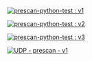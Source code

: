 <!-- [![IMAGE ALT TEXT HERE](https://img.youtube.com/vi/YOUTUBE_VIDEO_ID_HERE/0.jpg)](https://www.youtube.com/watch?v=YOUTUBE_VIDEO_ID_HERE) -->
[![prescan-python-test : v1](https://img.youtube.com/vi/BucrvSBrx28/0.jpg)](https://www.youtube.com/watch?v=BucrvSBrx28)

[![prescan-python-test : v2](https://img.youtube.com/vi/SXH_osi5xfA/0.jpg)](https://www.youtube.com/watch?v=SXH_osi5xfA)

[![prescan-python-test : v3](https://img.youtube.com/vi/yE_SDjrELNA/0.jpg)](https://www.youtube.com/watch?v=yE_SDjrELNA)

[![UDP - prescan - v1](https://img.youtube.com/vi/0RAIXAB1ZZM/0.jpg)](https://www.youtube.com/watch?v=0RAIXAB1ZZM)
